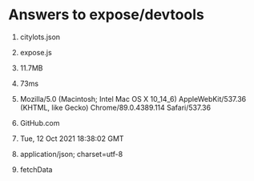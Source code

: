 
# Answers to expose/devtools

1. citylots.json

2. expose.js

3. 11.7MB

4. 73ms

5. Mozilla/5.0 (Macintosh; Intel Mac OS X 10_14_6) AppleWebKit/537.36 (KHTML, like Gecko) Chrome/89.0.4389.114 Safari/537.36

6. GitHub.com

7. Tue, 12 Oct 2021 18:38:02 GMT

8. application/json; charset=utf-8

9. fetchData
